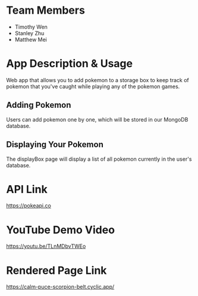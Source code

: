 # Team Members 
  - Timothy Wen
  - Stanley Zhu
  - Matthew Mei

# App Description & Usage
Web app that allows you to add pokemon to a storage box to keep track of pokemon that you've caught while playing any of the pokemon games. 

## Adding Pokemon
Users can add pokemon one by one, which will be stored in our MongoDB database.

## Displaying Your Pokemon
The displayBox page will display a list of all pokemon currently in the user's database.

# API Link
https://pokeapi.co

# YouTube Demo Video
https://youtu.be/TLnMDbvTWEo

# Rendered Page Link
https://calm-puce-scorpion-belt.cyclic.app/